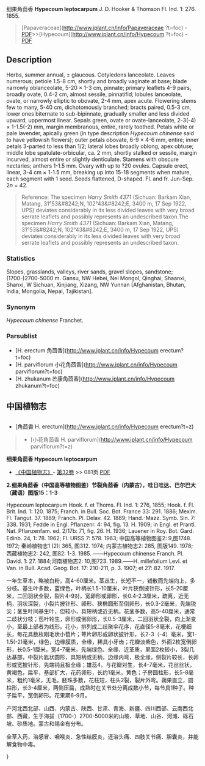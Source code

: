 细果角茴香 **Hypecoum leptocarpum** J. D. Hooker & Thomson Fl. Ind. 1: 276. 1855.

> [Papaveraceae](http://www.iplant.cn/info/Papaveraceae ?t=foc) - [PDF](http://iplant.cn/foc/pdf/Papaveraceae.pdf)>>[Hypecoum](http://www.iplant.cn/info/Hypecoum ?t=foc) - [PDF](http://www.iplant.cn/foc/pdf/Hypecoum.pdf)

## Description

Herbs, summer annual, ± glaucous. Cotyledons lanceolate. Leaves numerous; petiole 1.5-8 cm, shortly and broadly vaginate at base; blade narrowly oblanceolate, 5-20 × 1-3 cm, pinnate; primary leaflets 4-9 pairs, broadly ovate, 0.4-2 cm, almost sessile, pinnatifid; lobules lanceolate, ovate, or narrowly elliptic to obovate, 2-4 mm, apex acute. Flowering stems few to many, 5-40 cm, dichotomously branched; bracts paired, 0.5-3 cm, lower ones biternate to sub-bipinnate, gradually smaller and less divided upward, uppermost linear. Sepals green, ovate or ovate-lanceolate, 2-3(-4) × 1-1.5(-2) mm, margin membranous, entire, rarely toothed. Petals white or pale lavender, apically green (in type description *Hypecoum chinense* said to have yellowish flowers); outer petals obovate, 6-9 × 4-6 mm, entire; inner petals 3-parted to less than 1/2; lateral lobes broadly oblong, apex obtuse; middle lobe spatulate-orbicular, ca. 2 mm, shortly stalked or sessile, margin incurved, almost entire or slightly denticulate. Stamens with obscure nectaries; anthers 1-1.5 mm. Ovary with up to ?20 ovules. Capsule erect, linear, 3-4 cm × 1-1.5 mm, breaking up into 15-18 segments when mature, each segment with 1 seed. Seeds flattened, D-shaped. Fl. and fr. Jun-Sep. 2*n* = 42.

> Reference: 
> The specimen *Harry Smith 4371* (Sichuan: Barkam Xian, Matang, 31°53&amp;#8242;N, 102°43&amp;#8242;E, 3400 m, 17 Sep 1922, UPS) deviates considerably in its less divided leaves with very broad serrate leaflets and possibly represents an undescribed taxon.The specimen *Harry Smith 4371* (Sichuan: Barkam Xian, Matang, 31°53&amp;#8242;N, 102°43&amp;#8242;E, 3400 m, 17 Sep 1922, UPS) deviates considerably in its less divided leaves with very broad serrate leaflets and possibly represents an undescribed taxon.

### Statistics
Slopes, grasslands, valleys, river sands, gravel slopes, sandstone; (1700-)2700-5000 m. Gansu, NW Hebei, Nei Mongol, Qinghai, Shaanxi, Shanxi, W Sichuan, Xinjiang, Xizang, NW Yunnan [Afghanistan, Bhutan, India, Mongolia, Nepal, Tajikistan].

### Synonym
*Hypecoum chinense* Franchet.

### Parsublist

* [H.  erectum  角茴香](http://www.iplant.cn/info/Hypecoum erectum?t=foc)
* [H.  parviflorum  小花角茴香](http://www.iplant.cn/info/Hypecoum parviflorum?t=foc)
* [H.  zhukanum  芒康角茴香](http://www.iplant.cn/info/Hypecoum zhukanum?t=foc)

## 中国植物志

## 
* [角茴香  H.  erectum](http://www.iplant.cn/info/Hypecoum erectum?t=z)
> * [小花角茴香  H.  parviflorum](http://www.iplant.cn/info/Hypecoum parviflorum?t=z)

**细果角茴香 Hypecoum leptocarpum**

* [《中国植物志》](http://www.iplant.cn/frps)- [第32卷](http://www.iplant.cn/frps/vol/32) >> 081页 [PDF](http://www.iplant.cn/frps/pdf/32/081a.pdf)

**2.细果角茴香（中国高等植物图鉴）节裂角茴香（内蒙古），哇日哇达、巴尔巴大（藏语）图版15：1-3**

Hypecoum leptocarpum Hook. f. et Thoms. Fl. Ind. 1: 276, 1855; Hook. f. Fl. Brit. Ind. 1: 120. 1875; Franch. in Bull. Soc. Bot. France 33: 291. 1886; Mexim. Fl. Tangut. 37. 1889; Franch. Pl. Delav. 42. 1889; Hand.-Mazz. Symb. Sin. 7: 338. 1931; Fedde in Engl. Pflanzenr. 4: 94, fig. 13. H. 1909; in Engl. et Prantl. Nat. Pflanzenfam. ed. 2/17b: 71, fig. 26. H. 1936; Lauener in Roy. Bot. Gard. Edinb. 24, 1: 78. 1962; Fl. URSS 7: 578. 1963; 中国高等植物图鉴2: 9,图1748. 1972; 秦岭植物志1 (2): 365, 图312. 1974; 内蒙古植物志2: 285, 图版149. 1978; 西藏植物志2: 242, 图82: 1-3. 1985. ——Hypecoum chinense Franch. Pl. David. 1: 27. 1884;河南植物志2: 10,图723. 1989.——H. millefolium Levl. et Van. in Bull. Acad. Geog. Bot. 17: 210-211, p. 3. 1907; et 27: 82. 1917.

一年生草本，略被白粉，高4-60厘米。茎丛生，长短不一，铺散而先端向上，多分枝。基生叶多数，蓝绿色，叶柄长1.5-10厘米，叶片狭倒披针形，长5-20厘米，二回羽状全裂，裂片4-9对，宽卵形或卵形，长0.4-2.3厘米，疏离，近无柄，羽状深裂，小裂片披针形、卵形、狭椭圆形至倒卵形，长0.3-2毫米，先端锐尖；茎生叶同基生叶，但较小，具短柄或近无柄。花茎多数，高5-40厘米，通常二歧状分枝；苞叶轮生，卵形或倒卵形，长0.5-3厘米，二回羽状全裂，向上渐变小，至最上部者为线形。花小，排列成二歧聚伞花序，花直径5-8毫米，花梗细长，每花具数枚刚毛状小苞片；萼片卵形或卵状披针形，长2-3（-4）毫米，宽1-1.5(-2)毫米，绿色，边缘膜质，全缘，稀具小牙齿；花瓣淡紫色，外面2枚宽倒卵形，长0.5-1厘米，宽4-7毫米，先端绿色、全缘、近革质，里面2枚较小，3裂几达基部，中裂片匙状圆形，具短柄或无柄，边缘内弯，极全缘，侧裂片较长，长卵形或宽披针形，先端钝且极全缘；雄蕊4，与花瓣对生，长4-7毫米，花丝丝状，黄褐色，扁平，基部扩大，花药卵形，长约1毫米，黄色；子房圆柱形，长5-8毫米，粗约1毫米，无毛，胚珠多数，花柱短，柱头2裂，裂片外弯。蒴果直立，圆柱形，长3-4厘米，两侧压扁，成熟时在关节处分离成数小节，每节具1种子。种子扁平，宽倒卵形。花果期6-9月。

产河北西北部、山西、内蒙古、陕西、甘肃、青海、新疆、四川西部、云南西北部、西藏，生于海拔（1700-）2700-5000米的山坡、草地、山谷、河滩、砾石坡、砂质地。蒙古和锡金有分布。

全草入药，治感冒、咽喉炎、急性结膜炎，还治头痛、四肢关节痛、胆囊炎，并能解食物中毒。

}